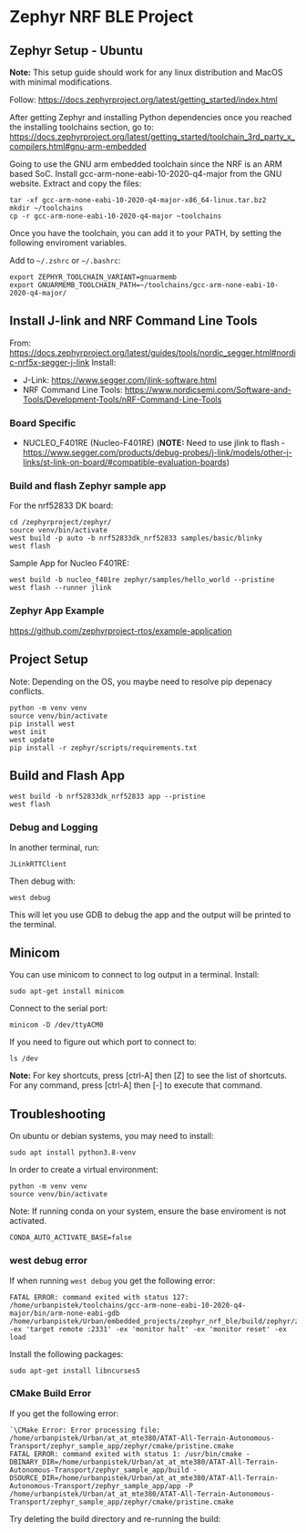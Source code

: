 # Zephyr NRF BLE Project 

## Zephyr Setup - Ubuntu

**Note:** This setup guide should work for any linux distribution and MacOS with minimal modifications.

Follow: 
https://docs.zephyrproject.org/latest/getting_started/index.html

After getting Zephyr and installing Python dependencies once you reached the installing toolchains section, go to: https://docs.zephyrproject.org/latest/getting_started/toolchain_3rd_party_x_compilers.html#gnu-arm-embedded

Going to use the GNU arm embedded toolchain since the NRF is an ARM based SoC.
Install gcc-arm-none-eabi-10-2020-q4-major from the GNU website. 
Extract and copy the files: 
```
tar -xf gcc-arm-none-eabi-10-2020-q4-major-x86_64-linux.tar.bz2
mkdir ~/toolchains
cp -r gcc-arm-none-eabi-10-2020-q4-major ~toolchains 
```

Once you have the toolchain, you can add it to your PATH, by setting the following enviroment variables.

Add to `~/.zshrc` or `~/.bashrc`:
```
export ZEPHYR_TOOLCHAIN_VARIANT=gnuarmemb
export GNUARMEMB_TOOLCHAIN_PATH=~/toolchains/gcc-arm-none-eabi-10-2020-q4-major/
```

## Install J-link and NRF Command Line Tools
From: https://docs.zephyrproject.org/latest/guides/tools/nordic_segger.html#nordic-nrf5x-segger-j-link
Install: 
 - J-Link: https://www.segger.com/jlink-software.html
 - NRF Command Line Tools: https://www.nordicsemi.com/Software-and-Tools/Development-Tools/nRF-Command-Line-Tools

 ### Board Specific 
 - NUCLEO_F401RE (Nucleo-F401RE) (**NOTE:** Need to use jlink to flash - https://www.segger.com/products/debug-probes/j-link/models/other-j-links/st-link-on-board/#compatible-evaluation-boards)

### Build and flash Zephyr sample app
For the nrf52833 DK board: 
```
cd /zephyrproject/zephyr/ 
source venv/bin/activate
west build -p auto -b nrf52833dk_nrf52833 samples/basic/blinky
west flash 
```

Sample App for Nucleo F401RE:
```
west build -b nucleo_f401re zephyr/samples/hello_world --pristine
west flash --runner jlink
```

### Zephyr App Example
https://github.com/zephyrproject-rtos/example-application

## Project Setup 
Note: Depending on the OS, you maybe need to resolve pip depenacy conflicts.
```
python -m venv venv
source venv/bin/activate
pip install west 
west init
west update
pip install -r zephyr/scripts/requirements.txt
```

## Build and Flash App
```
west build -b nrf52833dk_nrf52833 app --pristine
west flash
```

### Debug and Logging
In another terminal, run:
```
JLinkRTTClient
```

Then debug with:
```
west debug
```
This will let you use GDB to debug the app and the output will be printed to the terminal.

## Minicom

You can use minicom to connect to log output in a terminal.
Install: 
```
sudo apt-get install minicom
```

Connect to the serial port:
```
minicom -D /dev/ttyACM0
```
If you need to figure out which port to connect to: 
```
ls /dev
```

**Note:** For key shortcuts, press [ctrl-A] then [Z] to see the list of shortcuts. For any command, press [ctrl-A] then [-] to execute that command. 

## Troubleshooting
On ubuntu or debian systems, you may need to install: 
```
sudo apt install python3.8-venv
```
In order to create a virtual environment:
```
python -m venv venv
source venv/bin/activate
```

Note: If running conda on your system, ensure the base enviroment is not activated. 
```
CONDA_AUTO_ACTIVATE_BASE=false
```

### west debug error 
If when running `west debug` you get the following error:
```
FATAL ERROR: command exited with status 127: /home/urbanpistek/toolchains/gcc-arm-none-eabi-10-2020-q4-major/bin/arm-none-eabi-gdb /home/urbanpistek/Urban/embedded_projects/zephyr_nrf_ble/build/zephyr/zephyr.elf -ex 'target remote :2331' -ex 'monitor halt' -ex 'monitor reset' -ex load
```

Install the following packages:
```
sudo apt-get install libncurses5
```

### CMake Build Error

If you get the following error:
```
`\CMake Error: Error processing file: /home/urbanpistek/Urban/at_at_mte380/ATAT-All-Terrain-Autonomous-Transport/zephyr_sample_app/zephyr/cmake/pristine.cmake
FATAL ERROR: command exited with status 1: /usr/bin/cmake -DBINARY_DIR=/home/urbanpistek/Urban/at_at_mte380/ATAT-All-Terrain-Autonomous-Transport/zephyr_sample_app/build -DSOURCE_DIR=/home/urbanpistek/Urban/at_at_mte380/ATAT-All-Terrain-Autonomous-Transport/zephyr_sample_app/app -P /home/urbanpistek/Urban/at_at_mte380/ATAT-All-Terrain-Autonomous-Transport/zephyr_sample_app/zephyr/cmake/pristine.cmake
```

Try deleting the build directory and re-running the build: